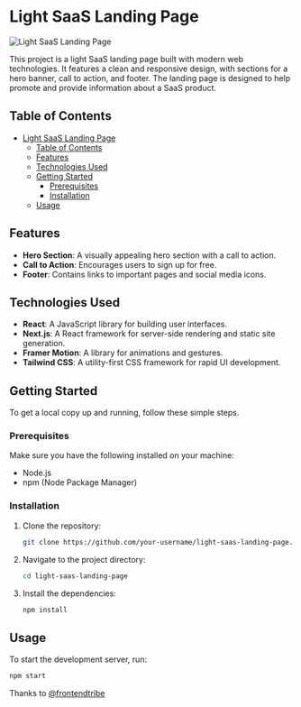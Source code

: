 # Light SaaS Landing Page

![Light SaaS Landing Page](/src/assets/cover.png)


This project is a light SaaS landing page built with modern web technologies. It features a clean and responsive design, with sections for a hero banner, call to action, and footer. The landing page is designed to help promote and provide information about a SaaS product.

## Table of Contents

- [Light SaaS Landing Page](#light-saas-landing-page)
  - [Table of Contents](#table-of-contents)
  - [Features](#features)
  - [Technologies Used](#technologies-used)
  - [Getting Started](#getting-started)
    - [Prerequisites](#prerequisites)
    - [Installation](#installation)
  - [Usage](#usage)

## Features

- **Hero Section**: A visually appealing hero section with a call to action.
- **Call to Action**: Encourages users to sign up for free.
- **Footer**: Contains links to important pages and social media icons.

## Technologies Used

- **React**: A JavaScript library for building user interfaces.
- **Next.js**: A React framework for server-side rendering and static site generation.
- **Framer Motion**: A library for animations and gestures.
- **Tailwind CSS**: A utility-first CSS framework for rapid UI development.

## Getting Started

To get a local copy up and running, follow these simple steps.

### Prerequisites

Make sure you have the following installed on your machine:

- Node.js
- npm (Node Package Manager)

### Installation

1. Clone the repository:
   ```sh
   git clone https://github.com/your-username/light-saas-landing-page.git
   ```
2. Navigate to the project directory:
   ```sh
   cd light-saas-landing-page
   ```
3. Install the dependencies:
   ```sh
   npm install
   ```

## Usage

To start the development server, run:
```sh
npm start
```

Thanks to [@frontendtribe](https://www.youtube.com/@frontend-tribe)
